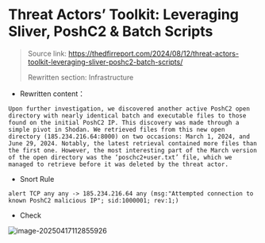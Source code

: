 # Threat Actors’ Toolkit: Leveraging Sliver, PoshC2 & Batch Scripts

> Source link: https://thedfirreport.com/2024/08/12/threat-actors-toolkit-leveraging-sliver-poshc2-batch-scripts/
>
> Rewritten section: Infrastructure



- Rewritten content：

```
Upon further investigation, we discovered another active PoshC2 open directory with nearly identical batch and executable files to those found on the initial PoshC2 IP. This discovery was made through a simple pivot in Shodan. We retrieved files from this new open directory (185.234.216.64:8000) on two occasions: March 1, 2024, and June 29, 2024. Notably, the latest retrieval contained more files than the first one. However, the most interesting part of the March version of the open directory was the ‘poschc2+user.txt’ file, which we managed to retrieve before it was deleted by the threat actor.
```



- Snort Rule

```
alert TCP any any -> 185.234.216.64 any (msg:"Attempted connection to known PoshC2 malicious IP"; sid:1000001; rev:1;)
```



- Check

![image-20250417112855926](https://gitee.com/yxinmiracle/pic/raw/master/imgv4.0/image-20250417112855926.png)
